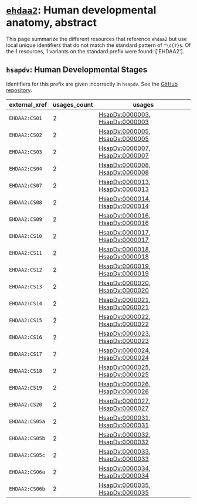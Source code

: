 # [`ehdaa2`](https://bioregistry.io/ehdaa2): Human developmental anatomy, abstract

This page summarize the different resources that reference `ehdaa2`
but use local unique identifiers that do not match the standard pattern of
`^\d{7}$`. Of the 1 resources,
1 variants on the standard prefix were found: ['EHDAA2'].

## `hsapdv`: Human Developmental Stages

Identifiers for this prefix are given incorrectly in `hsapdv`. See the [GitHub repository](https://github.com/obophenotype/developmental-stage-ontologies).

| external_xref   |   usages_count | usages                                                                                                                           |
|-----------------|----------------|----------------------------------------------------------------------------------------------------------------------------------|
| `EHDAA2:CS01`   |              2 | [HsapDv:0000003](http://purl.obolibrary.org/obo/HsapDv_0000003), [HsapDv:0000003](http://purl.obolibrary.org/obo/HsapDv_0000003) |
| `EHDAA2:CS02`   |              2 | [HsapDv:0000005](http://purl.obolibrary.org/obo/HsapDv_0000005), [HsapDv:0000005](http://purl.obolibrary.org/obo/HsapDv_0000005) |
| `EHDAA2:CS03`   |              2 | [HsapDv:0000007](http://purl.obolibrary.org/obo/HsapDv_0000007), [HsapDv:0000007](http://purl.obolibrary.org/obo/HsapDv_0000007) |
| `EHDAA2:CS04`   |              2 | [HsapDv:0000008](http://purl.obolibrary.org/obo/HsapDv_0000008), [HsapDv:0000008](http://purl.obolibrary.org/obo/HsapDv_0000008) |
| `EHDAA2:CS07`   |              2 | [HsapDv:0000013](http://purl.obolibrary.org/obo/HsapDv_0000013), [HsapDv:0000013](http://purl.obolibrary.org/obo/HsapDv_0000013) |
| `EHDAA2:CS08`   |              2 | [HsapDv:0000014](http://purl.obolibrary.org/obo/HsapDv_0000014), [HsapDv:0000014](http://purl.obolibrary.org/obo/HsapDv_0000014) |
| `EHDAA2:CS09`   |              2 | [HsapDv:0000016](http://purl.obolibrary.org/obo/HsapDv_0000016), [HsapDv:0000016](http://purl.obolibrary.org/obo/HsapDv_0000016) |
| `EHDAA2:CS10`   |              2 | [HsapDv:0000017](http://purl.obolibrary.org/obo/HsapDv_0000017), [HsapDv:0000017](http://purl.obolibrary.org/obo/HsapDv_0000017) |
| `EHDAA2:CS11`   |              2 | [HsapDv:0000018](http://purl.obolibrary.org/obo/HsapDv_0000018), [HsapDv:0000018](http://purl.obolibrary.org/obo/HsapDv_0000018) |
| `EHDAA2:CS12`   |              2 | [HsapDv:0000019](http://purl.obolibrary.org/obo/HsapDv_0000019), [HsapDv:0000019](http://purl.obolibrary.org/obo/HsapDv_0000019) |
| `EHDAA2:CS13`   |              2 | [HsapDv:0000020](http://purl.obolibrary.org/obo/HsapDv_0000020), [HsapDv:0000020](http://purl.obolibrary.org/obo/HsapDv_0000020) |
| `EHDAA2:CS14`   |              2 | [HsapDv:0000021](http://purl.obolibrary.org/obo/HsapDv_0000021), [HsapDv:0000021](http://purl.obolibrary.org/obo/HsapDv_0000021) |
| `EHDAA2:CS15`   |              2 | [HsapDv:0000022](http://purl.obolibrary.org/obo/HsapDv_0000022), [HsapDv:0000022](http://purl.obolibrary.org/obo/HsapDv_0000022) |
| `EHDAA2:CS16`   |              2 | [HsapDv:0000023](http://purl.obolibrary.org/obo/HsapDv_0000023), [HsapDv:0000023](http://purl.obolibrary.org/obo/HsapDv_0000023) |
| `EHDAA2:CS17`   |              2 | [HsapDv:0000024](http://purl.obolibrary.org/obo/HsapDv_0000024), [HsapDv:0000024](http://purl.obolibrary.org/obo/HsapDv_0000024) |
| `EHDAA2:CS18`   |              2 | [HsapDv:0000025](http://purl.obolibrary.org/obo/HsapDv_0000025), [HsapDv:0000025](http://purl.obolibrary.org/obo/HsapDv_0000025) |
| `EHDAA2:CS19`   |              2 | [HsapDv:0000026](http://purl.obolibrary.org/obo/HsapDv_0000026), [HsapDv:0000026](http://purl.obolibrary.org/obo/HsapDv_0000026) |
| `EHDAA2:CS20`   |              2 | [HsapDv:0000027](http://purl.obolibrary.org/obo/HsapDv_0000027), [HsapDv:0000027](http://purl.obolibrary.org/obo/HsapDv_0000027) |
| `EHDAA2:CS05a`  |              2 | [HsapDv:0000031](http://purl.obolibrary.org/obo/HsapDv_0000031), [HsapDv:0000031](http://purl.obolibrary.org/obo/HsapDv_0000031) |
| `EHDAA2:CS05b`  |              2 | [HsapDv:0000032](http://purl.obolibrary.org/obo/HsapDv_0000032), [HsapDv:0000032](http://purl.obolibrary.org/obo/HsapDv_0000032) |
| `EHDAA2:CS05c`  |              2 | [HsapDv:0000033](http://purl.obolibrary.org/obo/HsapDv_0000033), [HsapDv:0000033](http://purl.obolibrary.org/obo/HsapDv_0000033) |
| `EHDAA2:CS06a`  |              2 | [HsapDv:0000034](http://purl.obolibrary.org/obo/HsapDv_0000034), [HsapDv:0000034](http://purl.obolibrary.org/obo/HsapDv_0000034) |
| `EHDAA2:CS06b`  |              2 | [HsapDv:0000035](http://purl.obolibrary.org/obo/HsapDv_0000035), [HsapDv:0000035](http://purl.obolibrary.org/obo/HsapDv_0000035) |

